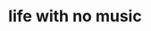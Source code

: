 ---
pid: LLG35
title: life with no music
location_transcription: center city (on side walk)
zipcode: 
outside_phl: 
neighborhood: 
age: '14'
age_range: 13-19
instagram: 
image_file_name: LLG_35.jpg
proposal_transcription: |-
  top down view
   - in the side walk
   - statue = little girl

  mirror —>

  Statue —>
topic: Art,Music,Youth
topic_summary: 0, 0, 0
type: Walkway
keywords_other: music, mirrors, reflections, top down
credit: Haren Arms
image_labels: 
twitter: 
facebook: 
permalink: "/monuments/llg35/"
layout: item-page
---